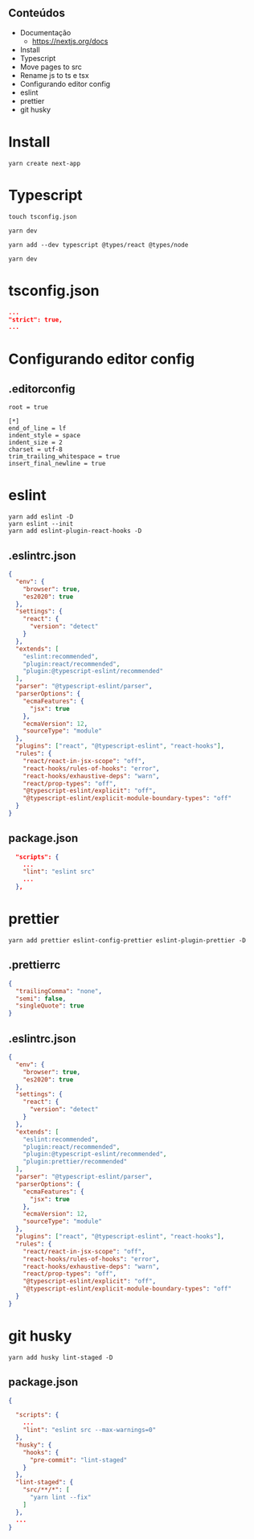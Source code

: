 ## Conteúdos
- Documentação
  - https://nextjs.org/docs
- Install
- Typescript
- Move pages to src
- Rename js to ts e tsx
- Configurando editor config
- eslint
- prettier
- git husky

# Install
 ```
 yarn create next-app
 ```

# Typescript
```
touch tsconfig.json

yarn dev

yarn add --dev typescript @types/react @types/node

yarn dev
``` 

# tsconfig.json
```json
...
"strict": true,
...
```

# Configurando editor config
## .editorconfig
```
root = true

[*]
end_of_line = lf
indent_style = space
indent_size = 2
charset = utf-8
trim_trailing_whitespace = true
insert_final_newline = true
```

# eslint
```
yarn add eslint -D
yarn eslint --init
yarn add eslint-plugin-react-hooks -D
```

## .eslintrc.json
```json
{
  "env": {
    "browser": true,
    "es2020": true
  },
  "settings": {
    "react": {
      "version": "detect"
    }
  },
  "extends": [
    "eslint:recommended",
    "plugin:react/recommended",
    "plugin:@typescript-eslint/recommended"
  ],
  "parser": "@typescript-eslint/parser",
  "parserOptions": {
    "ecmaFeatures": {
      "jsx": true
    },
    "ecmaVersion": 12,
    "sourceType": "module"
  },
  "plugins": ["react", "@typescript-eslint", "react-hooks"],
  "rules": {
    "react/react-in-jsx-scope": "off",
    "react-hooks/rules-of-hooks": "error",
    "react-hooks/exhaustive-deps": "warn",
    "react/prop-types": "off",
    "@typescript-eslint/explicit": "off",
    "@typescript-eslint/explicit-module-boundary-types": "off"
  }
}

```

## package.json
```json
  "scripts": {
    ...
    "lint": "eslint src"
    ...
  },
```

# prettier
```
yarn add prettier eslint-config-prettier eslint-plugin-prettier -D
```
## .prettierrc
```json
{
  "trailingComma": "none",
  "semi": false,
  "singleQuote": true
}

```

## .eslintrc.json
```json
{
  "env": {
    "browser": true,
    "es2020": true
  },
  "settings": {
    "react": {
      "version": "detect"
    }
  },
  "extends": [
    "eslint:recommended",
    "plugin:react/recommended",
    "plugin:@typescript-eslint/recommended",
    "plugin:prettier/recommended"
  ],
  "parser": "@typescript-eslint/parser",
  "parserOptions": {
    "ecmaFeatures": {
      "jsx": true
    },
    "ecmaVersion": 12,
    "sourceType": "module"
  },
  "plugins": ["react", "@typescript-eslint", "react-hooks"],
  "rules": {
    "react/react-in-jsx-scope": "off",
    "react-hooks/rules-of-hooks": "error",
    "react-hooks/exhaustive-deps": "warn",
    "react/prop-types": "off",
    "@typescript-eslint/explicit": "off",
    "@typescript-eslint/explicit-module-boundary-types": "off"
  }
}

```

# git husky
```
yarn add husky lint-staged -D 
```

## package.json
```json
{

  "scripts": {
    ...
    "lint": "eslint src --max-warnings=0"
  },
  "husky": {
    "hooks": {
      "pre-commit": "lint-staged"
    }
  },
  "lint-staged": {
    "src/**/*": [
      "yarn lint --fix"
    ]
  },
  ...
}

```